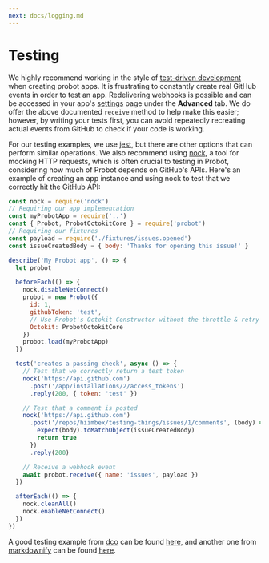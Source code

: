 ```yaml
---
next: docs/logging.md
---
```


# Testing

We highly recommend working in the style of [test-driven development](http://agiledata.org/essays/tdd.html) when creating probot apps. It is frustrating to constantly create real GitHub events in order to test an app. Redelivering webhooks is possible and can be accessed in your app's [settings](https://github.com/settings/apps) page under the **Advanced** tab. We do offer the above documented `receive` method to help make this easier; however, by writing your tests first, you can avoid repeatedly recreating actual events from GitHub to check if your code is working.

For our testing examples, we use [jest](https://facebook.github.io/jest/), but there are other options that can perform similar operations. We also recommend using [nock](https://github.com/nock/nock), a tool for mocking HTTP requests, which is often crucial to testing in Probot, considering how much of Probot depends on GitHub's APIs. Here's an example of creating an app instance and using nock to test that we correctly hit the GitHub API:

```js
const nock = require('nock')
// Requiring our app implementation
const myProbotApp = require('..')
const { Probot, ProbotOctokitCore } = require('probot')
// Requiring our fixtures
const payload = require('./fixtures/issues.opened')
const issueCreatedBody = { body: 'Thanks for opening this issue!' }

describe('My Probot app', () => {
  let probot

  beforeEach(() => {
    nock.disableNetConnect()
    probot = new Probot({
      id: 1,
      githubToken: 'test',
      // Use Probot's Octokit Constructor without the throttle & retry plugins
      Octokit: ProbotOctokitCore
    })
    probot.load(myProbotApp)
  })

  test('creates a passing check', async () => {
    // Test that we correctly return a test token
    nock('https://api.github.com')
      .post('/app/installations/2/access_tokens')
      .reply(200, { token: 'test' })

    // Test that a comment is posted
    nock('https://api.github.com')
      .post('/repos/hiimbex/testing-things/issues/1/comments', (body) => {
        expect(body).toMatchObject(issueCreatedBody)
        return true
      })
      .reply(200)

    // Receive a webhook event
    await probot.receive({ name: 'issues', payload })
  })

  afterEach(() => {
    nock.cleanAll()
    nock.enableNetConnect()
  })
})
```

A good testing example from [dco](https://github.com/probot/dco) can be found [here](https://github.com/probot/dco/blob/master/test/index.test.js), and another one from [markdownify](https://github.com/hiimbex/markdownify) can be found  [here](https://github.com/hiimbex/markdownify/blob/master/test/index.test.js).
